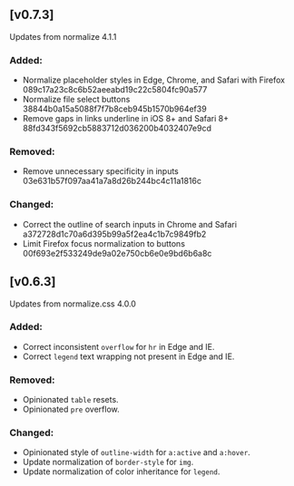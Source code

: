 ## [v0.7.3]
Updates from normalize 4.1.1

### Added:
- Normalize placeholder styles in Edge, Chrome, and Safari with Firefox 089c17a23c8c6b52aeeabd19c22c5804fc90a577
- Normalize file select buttons 38844b0a15a5088f7f7b8ceb945b1570b964ef39
- Remove gaps in links underline in iOS 8+ and Safari 8+ 88fd343f5692cb5883712d036200b4032407e9cd

### Removed:
- Remove unnecessary specificity in inputs 03e631b57f097aa41a7a8d26b244bc4c11a1816c

### Changed:
- Correct the outline of search inputs in Chrome and Safari a372728d1c70a6d395b99a5f2ea4c1b7c9849fb2
- Limit Firefox focus normalization to buttons 00f693e2f533249de9a02e750cb6e0e9bd6b6a8c

## [v0.6.3]
Updates from normalize.css 4.0.0

### Added:
- Correct inconsistent `overflow` for `hr` in Edge and IE.
- Correct `legend` text wrapping not present in Edge and IE.

### Removed:
- Opinionated `table` resets.
- Opinionated `pre` overflow.

### Changed:
- Opinionated style of `outline-width` for `a:active` and `a:hover`.
- Update normalization of `border-style` for `img`.
- Update normalization of color inheritance for `legend`.
